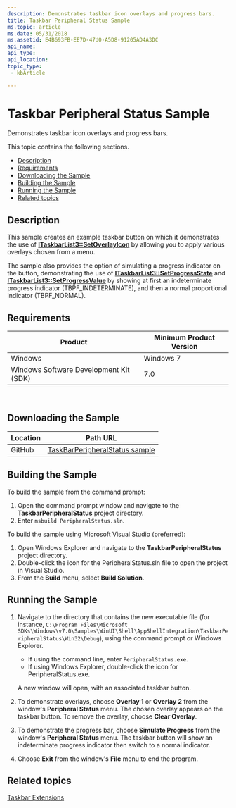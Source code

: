 ```yaml
---
description: Demonstrates taskbar icon overlays and progress bars.
title: Taskbar Peripheral Status Sample
ms.topic: article
ms.date: 05/31/2018
ms.assetid: E4B693FB-EE7D-47d0-A5D8-91205AD4A3DC
api_name: 
api_type: 
api_location: 
topic_type: 
 - kbArticle

---
```


# Taskbar Peripheral Status Sample

Demonstrates taskbar icon overlays and progress bars.

This topic contains the following sections.

- [Description](#description)
- [Requirements](#requirements)
- [Downloading the Sample](#downloading-the-sample)
- [Building the Sample](#building-the-sample)
- [Running the Sample](#running-the-sample)
- [Related topics](#related-topics)

## Description

This sample creates an example taskbar button on which it demonstrates the use of [**ITaskbarList3::SetOverlayIcon**](/windows/desktop/api/shobjidl_core/nf-shobjidl_core-itaskbarlist3-setoverlayicon) by allowing you to apply various overlays chosen from a menu.

The sample also provides the option of simulating a progress indicator on the button, demonstrating the use of [**ITaskbarList3::SetProgressState**](/windows/desktop/api/shobjidl_core/nf-shobjidl_core-itaskbarlist3-setprogressstate) and [**ITaskbarList3::SetProgressValue**](/windows/desktop/api/shobjidl_core/nf-shobjidl_core-itaskbarlist3-setprogressvalue) by showing at first an indeterminate progress indicator (TBPF\_INDETERMINATE), and then a normal proportional indicator (TBPF\_NORMAL).

## Requirements



| Product                                | Minimum Product Version |
|----------------------------------------|-------------------------|
| Windows                                | Windows 7               |
| Windows Software Development Kit (SDK) | 7.0                     |



 

## Downloading the Sample

| Location      | Path URL                                                                                             |
|---------------|------------------------------------------------------------------------------------------------------|
| GitHub  | [TaskBarPeripheralStatus sample](https://github.com/microsoft/Windows-classic-samples/tree/master/Samples/Win7Samples/winui/shell/appshellintegration/TaskbarPeripheralStatus) |

## Building the Sample

To build the sample from the command prompt:

1.  Open the command prompt window and navigate to the **TaskbarPeripheralStatus** project directory.
2.  Enter `msbuild PeripheralStatus.sln`.

To build the sample using Microsoft Visual Studio (preferred):

1.  Open Windows Explorer and navigate to the **TaskbarPeripheralStatus** project directory.
2.  Double-click the icon for the PeripheralStatus.sln file to open the project in Visual Studio.
3.  From the **Build** menu, select **Build Solution**.

## Running the Sample

1.  Navigate to the directory that contains the new executable file (for instance, `C:\Program Files\Microsoft SDKs\Windows\v7.0\Samples\WinUI\Shell\AppShellIntegration\TaskbarPeripheralStatus\Win32\Debug`), using the command prompt or Windows Explorer.

    -   If using the command line, enter `PeripheralStatus.exe`.
    -   If using Windows Explorer, double-click the icon for PeripheralStatus.exe.

    A new window will open, with an associated taskbar button.

2.  To demonstrate overlays, choose **Overlay 1** or **Overlay 2** from the window's **Peripheral Status** menu. The chosen overlay appears on the taskbar button. To remove the overlay, choose **Clear Overlay**.
3.  To demonstrate the progress bar, choose **Simulate Progress** from the window's **Peripheral Status** menu. The taskbar button will show an indeterminate progress indicator then switch to a normal indicator.
4.  Choose **Exit** from the window's **File** menu to end the program.

## Related topics

<dl> <dt>

[Taskbar Extensions](taskbar-extensions.md)
</dt> </dl>

 

 



